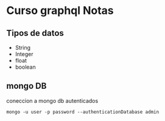 # Curso graphql Notas

## Tipos de datos

- String
- Integer
- float
- boolean

## mongo DB

coneccion a mongo db autenticados

```shell
mongo -u user -p password --authenticationDatabase admin
```
